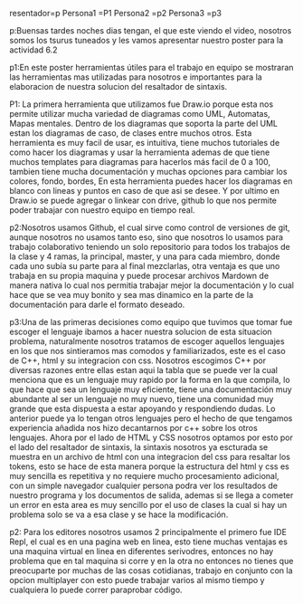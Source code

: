 resentador=p
Persona1 =P1
Persona2 =p2
Persona3 =p3

p:Buensas tardes noches dias tengan, el que este viendo el video, nosotros somos los tsurus tuneados y les vamos apresentar nuestro poster para la actividad 6.2

p1:En este poster herramientas útiles para el trabajo en equipo se mostraran las herramientas mas utilizadas para nosotros e importantes para la elaboracion de nuestra solucion del resaltador de sintaxis.

P1: La primera herramienta que utilizamos fue Draw.io porque esta nos permite utilizar mucha variedad de diagramas como UML, Automatas, Mapas mentales. Dentro de los diagramas que soporta la parte del UML estan los diagramas de caso, de clases entre muchos otros. Esta herramienta es muy facil de usar, es intuitiva, tiene muchos tutoriales de como hacer los diagramas y usar la herramienta ademas de que tiene muchos templates para diagramas para hacerlos más facil de 0 a 100, tambien tiene mucha documentación y muchas opciones para cambiar los colores, fondo, bordes, En esta herramienta puedes hacer los diagramas en blanco con lineas y puntos en caso de que asi se desee. Y por ultimo en Draw.io se puede agregar o linkear con drive, github lo que nos permite poder trabajar con nuestro equipo en tiempo real.

p2:Nosotros usamos Github, el cual sirve como control de versiones de git, aunque nosotros no usamos tanto eso, sino que nosotros lo usamos para trabajo colaborativo teniendo un solo repositorio para todos los trabajos de la clase y 4 ramas, la principal, master, y una para cada miembro, donde cada uno subía su parte para al final mezclarlas, otra ventaja es que uno trabaja en su propia maquina y puede procesar archivos Mardown de manera nativa lo cual nos permitia trabajar mejor la documentación y lo cual hace que se vea muy bonito y sea mas dinamico en la parte de la documentación para darle el formato deseado.


p3:Una de las primeras decisiones como equipo que tuvimos que tomar fue escoger el lenguaje ibamos a hacer nuestra solucion  de esta situacion problema, naturalmente nosotros tratamos de escoger aquellos lenguajes en los que nos sintieramos mas comodos y familiarizados, este es el caso de C++, html y su integracion con css. Nosotros escogimos C++ por diversas razones entre ellas estan aqui la tabla que se puede ver la cual menciona que es un lenguaje muy rapido por la forma en la que compila, lo que hace que sea un lenguaje muy eficiente, tiene una documentación muy abundante al ser un lenguaje no muy nuevo, tiene una comunidad muy grande que esta dispuesta a estar apoyando y respondiendo dudas. Lo anterior puede ya lo tengan otros lenguajes pero el hecho de que tengamos experiencia añadida nos hizo decantarnos por c++ sobre los otros lenguajes. Ahora por el lado de HTML y CSS nosotros optamos por esto por el lado del resaltador de sintaxis, la sintaxis nosotros ya escturada se muestra en un archivo de html con una integracion del css para resaltar los tokens, esto se hace de esta manera porque la estructura del html y css es muy sencilla es repetitiva y no requiere mucho procesamiento adicional, con un simple navegador cualquier persona podra ver los resultados de nuestro programa y los documentos de salida, ademas si se llega a cometer un error en esta area es muy sencillo por el uso de clases la cual si hay un problema solo se va a esa clase y se hace la modificación.

p2: Para los editores nosotros  usamos 2 principalmente el primero fue IDE Repl, el cual es en una pagina web en linea, esto tiene muchas ventajas es una maquina virtual en linea en diferentes serivodres, entonces no hay problema que en tal maquina si corre y en la otra no entonces no tienes que preocuparte por muchas de las cosas cotidianas, trabajo en conjunto con la opcion multiplayer con esto puede trabajar varios al mismo tiempo y cualquiera lo puede correr paraprobar código. 